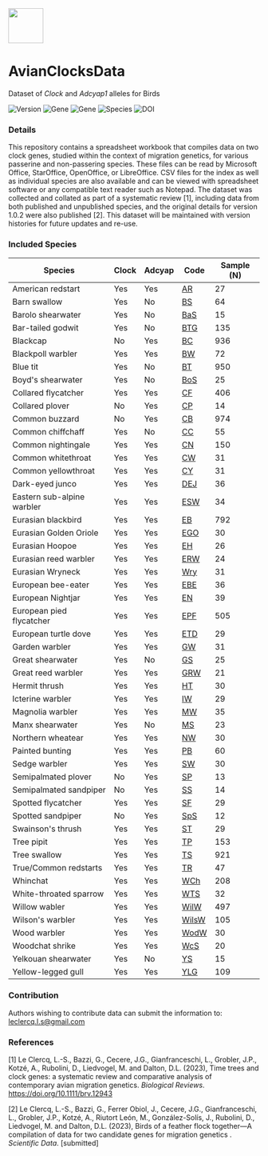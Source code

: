 <img src="https://user-images.githubusercontent.com/85708751/233520469-0e6e0e46-ff59-418e-8085-83789f38e88d.jpg" width="70"> 

# AvianClocksData
Dataset of <i>Clock</i> and <i>Adcyap1</i> alleles for Birds

![Version](https://img.shields.io/badge/Version-1.0.2-purple) ![Gene](https://img.shields.io/badge/Gene-Clock-green) ![Gene](https://img.shields.io/badge/Gene-Adcyap1-red) ![Species](https://img.shields.io/badge/Species-Birds-blue) ![DOI](https://img.shields.io/badge/DOI-10.6084/m9.figshare.23623935.v1-purple)

### Details

This repository contains a spreadsheet workbook that compiles data on two clock genes, studied within the context of migration genetics, for various passerine and non-passering species. These files can be read by Microsoft Office, StarOffice, OpenOffice, or LibreOffice. CSV files for the index as well as individual species are also available and can be viewed with spreadsheet software or any compatible text reader such as Notepad. The dataset was collected and collated as part of a systematic review [1], including data from both published and unpublished species, and the original details for version 1.0.2 were also published [2]. This dataset will be maintained with version histories for future updates and re-use.

### Included Species
| Species                    | Clock | Adcyap | Code                                                                                                                                              | Sample (N) |
| -------------------------- | ----- | ------ | ------------------------------------------------------------------------------------------------------------------------------------------------- | ---------- |
| American redstart          | Yes   | Yes    | [AR](https://github.com/LSLeClercq/AvianClocksData/blob/main/CSV%20files/American%20Redstart.csv)                      | 27         |
| Barn swallow               | Yes   | No     | [BS](https://github.com/LSLeClercq/AvianClocksData/blob/main/CSV%20files/Barn%20Swallow.csv)                      | 64         |
| Barolo shearwater          | Yes   | No     | [BaS](https://github.com/LSLeClercq/AvianClocksData/blob/main/CSV%20files/Barolo%20Shearwater.csv)                    | 15         |
| Bar-tailed godwit          | Yes   | No     | [BTG](https://github.com/LSLeClercq/AvianClocksData/blob/main/CSV%20files/Bar-Tailed%20Godwit.csv)                    | 135        |
| Blackcap                   | No    | Yes    | [BC](https://github.com/LSLeClercq/AvianClocksData/blob/main/CSV%20files/Eurasian%20Blackcap.csv)                      | 936        |
| Blackpoll warbler          | Yes   | Yes    | [BW](https://github.com/LSLeClercq/AvianClocksData/blob/main/CSV%20files/Blackpoll%20Warbler.csv)                      | 72         |
| Blue tit                   | Yes   | No     | [BT](https://github.com/LSLeClercq/AvianClocksData/blob/main/CSV%20files/Blue%20Tit.csv)                   | 950        |
| Boyd's shearwater          | Yes   | No     | [BoS](https://github.com/LSLeClercq/AvianClocksData/blob/main/CSV%20files/Boyds%20Shearwater.csv)                    | 25         |
| Collared flycatcher        | Yes   | Yes    | [CF](https://github.com/LSLeClercq/AvianClocksData/blob/main/CSV%20files/Collared%20Flycatcher.csv)                      | 406        |
| Collared plover            | No    | Yes    | [CP](https://github.com/LSLeClercq/AvianClocksData/blob/main/CSV%20files/Collared%20Plover.csv)                      | 14         |
| Common buzzard             | No    | Yes    | [CB](https://github.com/LSLeClercq/AvianClocksData/blob/main/CSV%20files/Common%20Buzzard.csv)                      | 974        |
| Common chiffchaff          | Yes   | No     | [CC](https://github.com/LSLeClercq/AvianClocksData/blob/main/CSV%20files/Common%20Chiffchaff.csv)                      | 55         |
| Common nightingale         | Yes   | Yes    | [CN](https://github.com/LSLeClercq/AvianClocksData/blob/main/CSV%20files/Common%20Nightingale.csv)                      | 150        |
| Common whitethroat         | Yes   | Yes    | [CW](https://github.com/LSLeClercq/AvianClocksData/blob/main/CSV%20files/Common%20Whitethroat.csv)                      | 31         |
| Common yellowthroat        | Yes   | Yes    | [CY](https://github.com/LSLeClercq/AvianClocksData/blob/main/CSV%20files/Common%20Yellowthroat.csv)                      | 31         |
| Dark-eyed junco            | Yes   | Yes    | [DEJ](https://github.com/LSLeClercq/AvianClocksData/blob/main/CSV%20files/Dark-Eyed%20Junco.csv)                    | 36         |
| Eastern sub-alpine warbler | Yes   | Yes    | [ESW](https://github.com/LSLeClercq/AvianClocksData/blob/main/CSV%20files/Eastern%20SubAlpine%20Warbler.csv) | 34         |
| Eurasian blackbird         | Yes   | Yes    | [EB](https://github.com/LSLeClercq/AvianClocksData/blob/main/CSV%20files/Eurasian%20Blackbird.csv)                      | 792        |
| Eurasian Golden Oriole     | Yes   | Yes    | [EGO](https://github.com/LSLeClercq/AvianClocksData/blob/main/CSV%20files/Eurasian%20Golden%20Oriole.csv)                    | 30         |
| Eurasian Hoopoe            | Yes   | Yes    | [EH](https://github.com/LSLeClercq/AvianClocksData/blob/main/CSV%20files/Eurasian%20Hoopoe.csv)                      | 26         |
| Eurasian reed warbler      | Yes   | Yes    | [ERW](https://github.com/LSLeClercq/AvianClocksData/blob/main/CSV%20files/Eurasian%20Reed%20Warbler.csv)                    | 24         |
| Eurasian Wryneck           | Yes   | Yes    | [Wry](https://github.com/LSLeClercq/AvianClocksData/blob/main/CSV%20files/Eurasian%20Wryneck.csv)                    | 31         |
| European bee-eater         | Yes   | Yes    | [EBE](https://github.com/LSLeClercq/AvianClocksData/blob/main/CSV%20files/European%20Bee-Eater.csv)                    | 36         |
| European Nightjar          | Yes   | Yes    | [EN](https://github.com/LSLeClercq/AvianClocksData/blob/main/CSV%20files/European%20Nightjar.csv)                      | 39         |
| European pied flycatcher   | Yes   | Yes    | [EPF](https://github.com/LSLeClercq/AvianClocksData/blob/main/CSV%20files/European%20Pied%20Flycatcher.csv)                    | 505        |
| European turtle dove       | Yes   | Yes    | [ETD](https://github.com/LSLeClercq/AvianClocksData/blob/main/CSV%20files/European%20Turtle%20Dove.csv)                    | 29         |
| Garden warbler             | Yes   | Yes    | [GW](https://github.com/LSLeClercq/AvianClocksData/blob/main/CSV%20files/Garden%20Warbler.csv)                      | 31         |
| Great shearwater           | Yes   | No     | [GS](https://github.com/LSLeClercq/AvianClocksData/blob/main/CSV%20files/Great%20Shearwater.csv)                      | 25         |
| Great reed warbler         | Yes   | Yes    | [GRW](https://github.com/LSLeClercq/AvianClocksData/blob/main/CSV%20files/Great%20Reed%20Warbler.csv)                    | 21         |
| Hermit thrush              | Yes   | Yes    | [HT](https://github.com/LSLeClercq/AvianClocksData/blob/main/CSV%20files/Hermit%20Thrush.csv)                      | 30         |
| Icterine warbler           | Yes   | Yes    | [IW](https://github.com/LSLeClercq/AvianClocksData/blob/main/CSV%20files/Icternine%20Warbler.csv)                      | 29         |
| Magnolia warbler           | Yes   | Yes    | [MW](https://github.com/LSLeClercq/AvianClocksData/blob/main/CSV%20files/Magnolia%20Warbler.csv)                      | 35         |
| Manx shearwater            | Yes   | No     | [MS](https://github.com/LSLeClercq/AvianClocksData/blob/main/CSV%20files/Manx%20Shearwater.csv)                      | 23         |
| Northern wheatear          | Yes   | Yes    | [NW](https://github.com/LSLeClercq/AvianClocksData/blob/main/CSV%20files/Northern%20Wheatear.csv)                      | 30         |
| Painted bunting            | Yes   | Yes    | [PB](https://github.com/LSLeClercq/AvianClocksData/blob/main/CSV%20files/Painted%20Bunting.csv)                      | 60         |
| Sedge warbler              | Yes   | Yes    | [SW](https://github.com/LSLeClercq/AvianClocksData/blob/main/CSV%20files/Sedge%20Warbler.csv)                      | 30         |
| Semipalmated plover        | No    | Yes    | [SP](https://github.com/LSLeClercq/AvianClocksData/blob/main/CSV%20files/Semipalmated%20Plover.csv)                      | 13         |
| Semipalmated sandpiper     | No    | Yes    | [SS](https://github.com/LSLeClercq/AvianClocksData/blob/main/CSV%20files/Semipalmated%20Sandpiper.csv)                      | 14         |
| Spotted flycatcher         | Yes   | Yes    | [SF](https://github.com/LSLeClercq/AvianClocksData/blob/main/CSV%20files/Spotted%20Flycatcher.csv)                      | 29         |
| Spotted sandpiper          | No    | Yes    | [SpS](https://github.com/LSLeClercq/AvianClocksData/blob/main/CSV%20files/Spotted%20Sandpiper.csv)                    | 12         |
| Swainson's thrush          | Yes   | Yes    | [ST](https://github.com/LSLeClercq/AvianClocksData/blob/main/CSV%20files/Swainsons%20Thrush.csv)                      | 29         |
| Tree pipit                 | Yes   | Yes    | [TP](https://github.com/LSLeClercq/AvianClocksData/blob/main/CSV%20files/Tree%20Pipit.csv)                      | 153        |
| Tree swallow               | Yes   | Yes    | [TS](https://github.com/LSLeClercq/AvianClocksData/blob/main/CSV%20files/Tree%20Swallows.csv)                      | 921        |
| True/Common redstarts      | Yes   | Yes    | [TR](https://github.com/LSLeClercq/AvianClocksData/blob/main/CSV%20files/True%20Redstarts.csv)                      | 47         |
| Whinchat                   | Yes   | Yes    | [WCh](https://github.com/LSLeClercq/AvianClocksData/blob/main/CSV%20files/Whinchat.csv)                    | 208        |
| White-throated sparrow     | Yes   | Yes    | [WTS](https://github.com/LSLeClercq/AvianClocksData/blob/main/CSV%20files/White-Throated%20Sparrow.csv)                    | 32         |
| Willow wabler              | Yes   | Yes    | [WilW](https://github.com/LSLeClercq/AvianClocksData/blob/main/CSV%20files/Willow%20Warbler.csv)                  | 497        |
| Wilson's warbler           | Yes   | Yes    | [WilsW](https://github.com/LSLeClercq/AvianClocksData/blob/main/CSV%20files/Wilsons%20Warbler.csv)                | 105        |
| Wood warbler               | Yes   | Yes    | [WodW](https://github.com/LSLeClercq/AvianClocksData/blob/main/CSV%20files/Wood%20Warbler.csv)                  | 30         |
| Woodchat shrike            | Yes   | Yes    | [WcS](https://github.com/LSLeClercq/AvianClocksData/blob/main/CSV%20files/Woodchat%20Shrike.csv)                    | 20         |
| Yelkouan shearwater        | Yes   | No     | [YS](https://github.com/LSLeClercq/AvianClocksData/blob/main/CSV%20files/Yelkouan%20Shearwater.csv)                      | 15         |
| Yellow-legged gull         | Yes   | Yes    | [YLG](https://github.com/LSLeClercq/AvianClocksData/blob/main/CSV%20files/Yellow-Legged%20Gull.csv)                    | 109        |

### Contribution

Authors wishing to contribute data can submit the information to: leclercq.l.s@gmail.com

### References

[1] Le Clercq, L.-S., Bazzi, G., Cecere, J.G., Gianfranceschi, L., Grobler, J.P., Kotzé, A., Rubolini, D., Liedvogel, M. and Dalton, D.L. (2023), Time trees and clock genes: a systematic review and comparative analysis of contemporary avian migration genetics. _Biological Reviews_. https://doi.org/10.1111/brv.12943

[2] Le Clercq, L.-S., Bazzi, G., Ferrer Obiol, J., Cecere, J.G., Gianfranceschi, L., Grobler, J.P., Kotzé, A., Riutort León, M., González-Solís, J., Rubolini, D., Liedvogel, M. and Dalton, D.L. (2023), Birds of a feather flock together—A compilation of data for two candidate genes for migration genetics . _Scientific Data_. [submitted]

